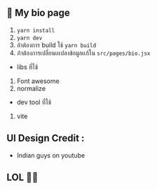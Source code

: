 ## 🎄 My bio page

1) `yarn install`
2) `yarn dev`
3) ถ้าต้องการ build ใช้ `yarn build`
4) ภ้าต้องการเปลี่ยนเเเปลงข้อมูลเเก้ใน `src/pages/bio.jsx`

- libs ที่ใช้
1) Font awesome
2) normalize

- dev tool ที่ใช้ 
1) vite


## UI Design Credit :

- Indian guys on youtube


## LOL 🎃🎊